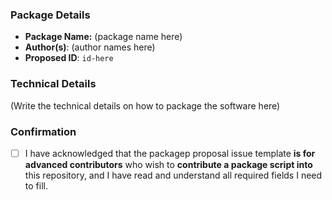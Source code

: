 
### Package Details

- **Package Name:** (package name here)
- **Author(s)**: (author names here)
- **Proposed ID**: `id-here`

### Technical Details

(Write the technical details on how to package the software here)

### Confirmation

- [ ] I have acknowledged that the packagep proposal issue template **is for advanced contributors** who wish to **contribute a package script into** this repository, and I have read and understand all required fields I need to fill.
